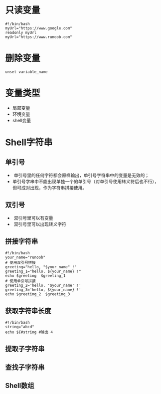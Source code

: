 # 只读变量

```shell
#!/bin/bash
myUrl="https://www.google.com"
readonly myUrl
myUrl="https://www.runoob.com"
```

# 删除变量

```shell
unset variable_name
```

# 变量类型

+ 局部变量
+ 环境变量
+ shell变量

# Shell字符串

## 单引号

- ​		单引号里的任何字符都会原样输出，单引号字符串中的变量是无效的；
- ​		单引号字串中不能出现单独一个的单引号（对单引号使用转义符后也不行），但可成对出现，作为字符串拼接使用。

## 双引号

- ​		双引号里可以有变量
- ​		双引号里可以出现转义字符

## 拼接字符串

```shell
#!/bin/bash
your_name="runoob"
# 使用双引号拼接
greeting="hello, "$your_name" !"
greeting_1="hello, ${your_name} !"
echo $greeting  $greeting_1
# 使用单引号拼接
greeting_2='hello, '$your_name' !'
greeting_3='hello, ${your_name} !'
echo $greeting_2  $greeting_3	
```

## 获取字符串长度

```shell
#!/bin/bash
string="abcd"
echo ${#string #输出 4
```

## 提取子字符串



## 查找子字符串



## Shell数组

